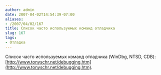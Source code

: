 ```yaml
---
author: admin
date: 2007-04-02T14:54:39-07:00
aliases:
- /2007/04/02/167
title: Список часто используемых команд отладчика
slug: 167
tags:
- Отладка
---
```


Список часто используемых команд отладчика (WinDbg, NTSD, CDB): [http://www.tonyschr.net/debugging.htm](http://www.tonyschr.net/debugging.htm).
